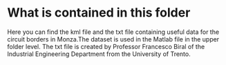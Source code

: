 # What is contained in this folder

Here you can find the kml file and the txt file containing useful data for the circuit borders in Monza.The dataset is used in the Matlab file in the upper folder level.
The txt file is created by Professor Francesco Biral of the Industrial Engineering Department from the University of Trento.
